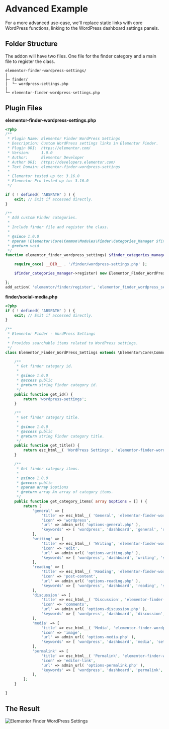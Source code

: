 # Advanced Example

<Badge type="tip" vertical="top" text="Elementor Core" /> <Badge type="warning" vertical="top" text="Basic" />

For a more advanced use-case, we'll replace static links with core WordPress functions, linking to the WordPress dashboard settings panels.

## Folder Structure

The addon will have two files. One file for the finder category and a main file to register the class.

```
elementor-finder-wordpress-settings/
|
├─ finder/
|  └─ wordpress-settings.php
|
└─ elementor-finder-wordpress-settings.php
```

## Plugin Files

**elementor-finder-wordpress-settings.php**

```php
<?php
/**
 * Plugin Name: Elementor Finder WordPress Settings
 * Description: Custom WordPress settings links in Elementor Finder.
 * Plugin URI:  https://elementor.com/
 * Version:     1.0.0
 * Author:      Elementor Developer
 * Author URI:  https://developers.elementor.com/
 * Text Domain: elementor-finder-wordpress-settings
 *
 * Elementor tested up to: 3.16.0
 * Elementor Pro tested up to: 3.16.0
 */

if ( ! defined( 'ABSPATH' ) ) {
	exit; // Exit if accessed directly.
}

/**
 * Add custom Finder categories.
 *
 * Include finder file and register the class.
 *
 * @since 1.0.0
 * @param \Elementor\Core\Common\Modules\Finder\Categories_Manager $finder_categories_manager.
 * @return void
 */
function elementor_finder_wordpress_settings( $finder_categories_manager ) {

	require_once( __DIR__ . '/finder/wordpress-settings.php' );

	$finder_categories_manager->register( new Elementor_Finder_WordPress_Settings() );

};
add_action( 'elementor/finder/register', 'elementor_finder_wordpress_settings' );
```

**finder/social-media.php**

```php
<?php
if ( ! defined( 'ABSPATH' ) ) {
	exit; // Exit if accessed directly.
}

/**
 * Elementor Finder - WordPress Settings
 *
 * Provides searchable items related to WordPress settings.
 */
class Elementor_Finder_WordPress_Settings extends \Elementor\Core\Common\Modules\Finder\Base_Category {

	/**
	 * Get finder category id.
	 *
	 * @since 1.0.0
	 * @access public
	 * @return string Finder category id.
	 */
	public function get_id() {
		return 'wordpress-settings';
	}

	/**
	 * Get finder category title.
	 *
	 * @since 1.0.0
	 * @access public
	 * @return string Finder category title.
	 */
	public function get_title() {
		return esc_html__( 'WordPress Settings', 'elementor-finder-wordpress-settings' );
	}

	/**
	 * Get finder category items.
	 *
	 * @since 1.0.0
	 * @access public
	 * @param array $options
	 * @return array An array of category items.
	 */
	public function get_category_items( array $options = [] ) {
		return [
			'general' => [
				'title' => esc_html__( 'General', 'elementor-finder-wordpress-settings' ),
				'icon' => 'wordpress',
				'url' => admin_url( 'options-general.php' ),
				'keywords' => [ 'wordpress', 'dashboard', 'general', 'settings' ],
			],
			'writing' => [
				'title' => esc_html__( 'Writing', 'elementor-finder-wordpress-settings' ),
				'icon' => 'edit',
				'url' => admin_url( 'options-writing.php' ),
				'keywords' => [ 'wordpress', 'dashboard', 'writing', 'settings' ],
			],
			'reading' => [
				'title' => esc_html__( 'Reading', 'elementor-finder-wordpress-settings' ),
				'icon' => 'post-content',
				'url' => admin_url( 'options-reading.php' ),
				'keywords' => [ 'wordpress', 'dashboard', 'reading', 'settings' ],
			],
			'discussion' => [
				'title' => esc_html__( 'Discussion', 'elementor-finder-wordpress-settings' ),
				'icon' => 'comments',
				'url' => admin_url( 'options-discussion.php' ),
				'keywords' => [ 'wordpress', 'dashboard', 'discussion', 'settings' ],
			],
			'media' => [
				'title' => esc_html__( 'Media', 'elementor-finder-wordpress-settings' ),
				'icon' => 'image',
				'url' => admin_url( 'options-media.php' ),
				'keywords' => [ 'wordpress', 'dashboard', 'media', 'settings' ],
			],
			'permalink' => [
				'title' => esc_html__( 'Permalink', 'elementor-finder-wordpress-settings' ),
				'icon' => 'editor-link',
				'url' => admin_url( 'options-permalink.php' ),
				'keywords' => [ 'wordpress', 'dashboard', 'permalink', 'settings' ],
			],
		];
	}

}
```

## The Result

<img :src="$withBase('/assets/img/elementor-finder-wordPress-settings.png')" alt="Elementor Finder WordPress Settings">
